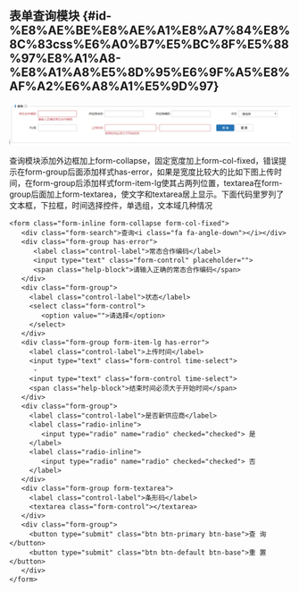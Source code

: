 ## 表单查询模块 {#id-%E8%AE%BE%E8%AE%A1%E8%A7%84%E8%8C%83css%E6%A0%B7%E5%BC%8F%E5%88%97%E8%A1%A8-%E8%A1%A8%E5%8D%95%E6%9F%A5%E8%AF%A2%E6%A8%A1%E5%9D%97}

![](/assets/2.jpg)

查询模块添加外边框加上form-collapse，固定宽度加上form-col-fixed，错误提示在form-group后面添加样式has-error，如果是宽度比较大的比如下图上传时间，在form-group后添加样式form-item-lg使其占两列位置，textarea在form-group后面加上form-textarea，使文字和textarea居上显示。下面代码里罗列了文本框，下拉框，时间选择控件，单选组，文本域几种情况

```
<form class="form-inline form-collapse form-col-fixed">
   <div class="form-search">查询<i class="fa fa-angle-down"></i></div>
   <div class="form-group has-error">
      <label class="control-label">常态合作编码</label>
      <input type="text" class="form-control" placeholder="">
      <span class="help-block">请输入正确的常态合作编码</span>
   </div>
   <div class="form-group">
     <label class="control-label">状态</label>
     <select class="form-control">
        <option value="">请选择</option>
     </select>
   </div>
   <div class="form-group form-item-lg has-error">
     <label class="control-label">上传时间</label>
     <input type="text" class="form-control time-select">
      -
     <input type="text" class="form-control time-select">
     <span class="help-block">结束时间必须大于开始时间</span>
   </div>
   <div class="form-group">
     <label class="control-label">是否新供应商</label>
     <label class="radio-inline">
        <input type="radio" name="radio" checked="checked"> 是
     </label>
     <label class="radio-inline">
        <input type="radio" name="radio" checked="checked"> 否
     </label>
   </div>
   <div class="form-group form-textarea">
     <label class="control-label">条形码</label>
     <textarea class="form-control"></textarea>
   </div>
   <div class="form-group">
     <button type="submit" class="btn btn-primary btn-base">查 询</button>
     <button type="submit" class="btn btn-default btn-base">重 置</button>
   </div>
</form>
```



